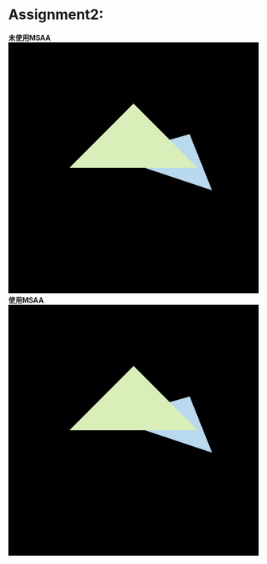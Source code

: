 # Assignment2:<br/>
**未使用MSAA**<br/>
![Alt text](https://github.com/Airccode/HW-GAMS101/blob/main/Assignment2/image0.png)<br/>
**使用MSAA**<br/>
![Alt text](https://github.com/Airccode/HW-GAMS101/blob/main/Assignment2/output.png)<br/>
